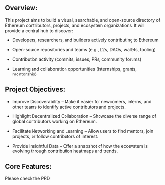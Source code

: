## Overview:

This project aims to build a visual, searchable, and open-source directory of Ethereum contributors, projects, and ecosystem organizations. It will provide a central hub to discover:

- Developers, researchers, and builders actively contributing to Ethereum

- Open-source repositories and teams (e.g., L2s, DAOs, wallets, tooling)

- Contribution activity (commits, issues, PRs, community forums)

- Learning and collaboration opportunities (internships, grants, mentorship)


## Project Objectives:

- Improve Discoverability – Make it easier for newcomers, interns, and other teams to identify active contributors and projects.

- Highlight Decentralized Collaboration – Showcase the diverse range of global contributors working on Ethereum.

- Facilitate Networking and Learning – Allow users to find mentors, join projects, or follow contributors of interest.

- Provide Insightful Data – Offer a snapshot of how the ecosystem is evolving through contribution heatmaps and trends.

## Core Features:
Please check the PRD
